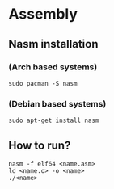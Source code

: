 # Assembly  
## Nasm installation  
### (Arch based systems)  
```
sudo pacman -S nasm
```
### (Debian based systems) 
```
sudo apt-get install nasm
```
## How to run?  
```
nasm -f elf64 <name.asm>
ld <name.o> -o <name>
./<name>
```
